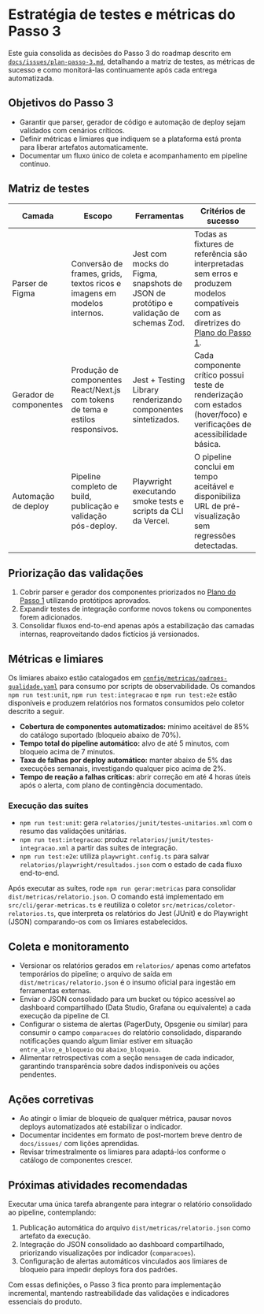 # Estratégia de testes e métricas do Passo 3

Este guia consolida as decisões do Passo 3 do roadmap descrito em [`docs/issues/plan-passo-3.md`](../issues/plan-passo-3.md), detalhando a matriz de testes, as métricas de sucesso e como monitorá-las continuamente após cada entrega automatizada.

## Objetivos do Passo 3
- Garantir que parser, gerador de código e automação de deploy sejam validados com cenários críticos.
- Definir métricas e limiares que indiquem se a plataforma está pronta para liberar artefatos automaticamente.
- Documentar um fluxo único de coleta e acompanhamento em pipeline contínuo.

## Matriz de testes
| Camada | Escopo | Ferramentas | Critérios de sucesso |
| ------ | ------ | ----------- | -------------------- |
| Parser de Figma | Conversão de frames, grids, textos ricos e imagens em modelos internos. | Jest com mocks do Figma, snapshots de JSON de protótipo e validação de schemas Zod. | Todas as fixtures de referência são interpretadas sem erros e produzem modelos compatíveis com as diretrizes do [Plano do Passo 1](../issues/plan-passo-1.md).
| Gerador de componentes | Produção de componentes React/Next.js com tokens de tema e estilos responsivos. | Jest + Testing Library renderizando componentes sintetizados. | Cada componente crítico possui teste de renderização com estados (hover/foco) e verificações de acessibilidade básica.
| Automação de deploy | Pipeline completo de build, publicação e validação pós-deploy. | Playwright executando smoke tests e scripts da CLI da Vercel. | O pipeline conclui em tempo aceitável e disponibiliza URL de pré-visualização sem regressões detectadas.

## Priorização das validações
1. Cobrir parser e gerador dos componentes priorizados no [Plano do Passo 1](../issues/plan-passo-1.md) utilizando protótipos aprovados.
2. Expandir testes de integração conforme novos tokens ou componentes forem adicionados.
3. Consolidar fluxos end-to-end apenas após a estabilização das camadas internas, reaproveitando dados fictícios já versionados.

## Métricas e limiares
Os limiares abaixo estão catalogados em [`config/metricas/padroes-qualidade.yaml`](../../config/metricas/padroes-qualidade.yaml) para consumo por scripts de observabilidade. Os comandos `npm run test:unit`, `npm run test:integracao` e `npm run test:e2e` estão disponíveis e produzem relatórios nos formatos consumidos pelo coletor descrito a seguir.

- **Cobertura de componentes automatizados:** mínimo aceitável de 85% do catálogo suportado (bloqueio abaixo de 70%).
- **Tempo total do pipeline automático:** alvo de até 5 minutos, com bloqueio acima de 7 minutos.
- **Taxa de falhas por deploy automático:** manter abaixo de 5% das execuções semanais, investigando qualquer pico acima de 2%.
- **Tempo de reação a falhas críticas:** abrir correção em até 4 horas úteis após o alerta, com plano de contingência documentado.

### Execução das suítes
- `npm run test:unit`: gera `relatorios/junit/testes-unitarios.xml` com o resumo das validações unitárias.
- `npm run test:integracao`: produz `relatorios/junit/testes-integracao.xml` a partir das suítes de integração.
- `npm run test:e2e`: utiliza `playwright.config.ts` para salvar `relatorios/playwright/resultados.json` com o estado de cada fluxo end-to-end.

Após executar as suítes, rode `npm run gerar:metricas` para consolidar `dist/metricas/relatorio.json`. O comando está implementado em `src/cli/gerar-metricas.ts` e reutiliza o coletor `src/metricas/coletor-relatorios.ts`, que interpreta os relatórios do Jest (JUnit) e do Playwright (JSON) comparando-os com os limiares estabelecidos.

## Coleta e monitoramento
- Versionar os relatórios gerados em `relatorios/` apenas como artefatos temporários do pipeline; o arquivo de saída em `dist/metricas/relatorio.json` é o insumo oficial para ingestão em ferramentas externas.
- Enviar o JSON consolidado para um bucket ou tópico acessível ao dashboard compartilhado (Data Studio, Grafana ou equivalente) a cada execução da pipeline de CI.
- Configurar o sistema de alertas (PagerDuty, Opsgenie ou similar) para consumir o campo `comparacoes` do relatório consolidado, disparando notificações quando algum limiar estiver em situação `entre_alvo_e_bloqueio` ou `abaixo_bloqueio`.
- Alimentar retrospectivas com a seção `mensagem` de cada indicador, garantindo transparência sobre dados indisponíveis ou ações pendentes.

## Ações corretivas
- Ao atingir o limiar de bloqueio de qualquer métrica, pausar novos deploys automatizados até estabilizar o indicador.
- Documentar incidentes em formato de post-mortem breve dentro de `docs/issues/` com lições aprendidas.
- Revisar trimestralmente os limiares para adaptá-los conforme o catálogo de componentes crescer.

## Próximas atividades recomendadas
Executar uma única tarefa abrangente para integrar o relatório consolidado ao pipeline, contemplando:
1. Publicação automática do arquivo `dist/metricas/relatorio.json` como artefato da execução.
2. Integração do JSON consolidado ao dashboard compartilhado, priorizando visualizações por indicador (`comparacoes`).
3. Configuração de alertas automáticos vinculados aos limiares de bloqueio para impedir deploys fora dos padrões.

Com essas definições, o Passo 3 fica pronto para implementação incremental, mantendo rastreabilidade das validações e indicadores essenciais do produto.

